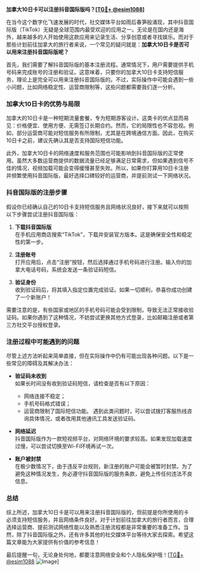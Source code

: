 **加拿大10日卡可以注册抖音国际版吗？[[TG💪+ @esim1088](https://t.me/s/esim1088)]**

在当今这个数字化飞速发展的时代，社交媒体平台如雨后春笋般涌现，其中抖音国际版（TikTok）无疑是全球范围内最受欢迎的应用之一。无论是在国内还是海外，越来越多的人开始使用这款应用来记录生活、分享创意或者寻找娱乐。而对于那些计划前往加拿大的旅行者来说，一个常见的疑问就是：**加拿大10日卡是否可以用来注册抖音国际版呢？**

首先，我们需要了解抖音国际版的基本注册流程。通常情况下，用户需要提供手机号码来完成账号的注册和验证。这意味着，只要你的加拿大10日卡支持短信服务，理论上是完全可以用来注册抖音国际版的。不过，实际操作中可能会遇到一些小问题，比如网络稳定性、运营商限制等，这些问题都需要我们逐一分析。

### 加拿大10日卡的优势与局限

加拿大的10日卡是一种短期流量套餐，专为短期游客设计。这类卡的优点显而易见：价格便宜、使用方便、无需签订长期合约。然而，它的局限性也不容忽视。例如，部分运营商可能对短信服务有所限制，尤其是在跨境通信方面。因此，在购买10日卡之前，建议先确认其是否支持国际短信功能。

此外，加拿大10日卡的网络速度和服务范围也可能影响到抖音国际版的正常使用。虽然大多数运营商提供的数据流量已经足够满足日常需求，但如果遇到信号不佳的情况，视频加载可能会变得缓慢甚至失败。所以，如果你打算用10日卡注册并频繁使用抖音国际版，最好选择口碑较好的运营商，并提前测试一下网络状况。

### 抖音国际版的注册步骤

假设你已经确认自己的10日卡支持短信服务且网络状况良好，接下来就可以按照以下步骤尝试注册抖音国际版：

1. **下载抖音国际版**  
   在手机应用商店搜索“TikTok”，下载并安装官方版本。这是确保安全性和稳定性的第一步。

2. **注册账号**  
   打开应用后，点击“注册”按钮，然后选择通过手机号码进行注册。输入你的加拿大电话号码，系统会发送一条验证码短信。

3. **验证身份**  
   收到验证码后，将其填入指定位置完成验证。如果一切顺利，恭喜你成功创建了一个新账户！

需要注意的是，有些国家或地区的手机号码可能会受到限制，导致无法正常接收验证码。如果你遇到了这种情况，不妨尝试更换其他方式登录，比如邮箱注册或者第三方社交平台授权登录。

### 注册过程中可能遇到的问题

尽管上述方法听起来简单直接，但在实际操作中仍有可能出现各种问题。以下是一些常见的障碍及其解决办法：

- **验证码未收到**  
  如果长时间没有收到验证码短信，请检查是否有以下原因：
  - 网络连接不稳定；
  - 手机号码格式错误；
  - 运营商限制了国际短信功能。
  遇到此类问题时，可以尝试拨打客服热线咨询具体情况，或者改用其他通讯工具发送验证码。

- **网络延迟**  
  抖音国际版作为一款短视频平台，对网络环境的要求较高。如果发现加载速度过慢，可以尝试切换至Wi-Fi环境再试一次。

- **账户被封禁**  
  在极少数情况下，由于违反平台规则，新注册的账户可能会被暂时封禁。为了避免这种情况发生，务必遵守抖音国际版的服务条款，避免上传任何违法不良信息。

### 总结

综上所述，加拿大10日卡是可以用来注册抖音国际版的，但前提是你所使用的卡必须支持短信服务，并且网络条件良好。对于计划前往加拿大的旅行者而言，合理选择运营商、提前测试网络性能以及熟悉注册流程都是非常重要的准备工作。当然，除了抖音国际版之外，还有许多其他的社交媒体平台等待大家去探索。希望这篇文章能为大家提供有价值的参考信息！

最后提醒一句，无论身处何地，都要注意网络安全和个人隐私保护哦！[[TG💪+ @esim1088](https://t.me/s/esim1088) ![Image](https://i.postimg.cc/4NQfJmqS/Snipaste-2025-05-13-00-14-12.png)]